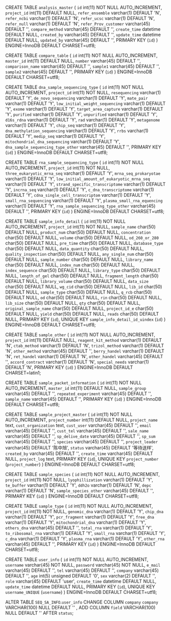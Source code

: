 CREATE TABLE `analysis_master` (
  `id` int(11) NOT NULL AUTO_INCREMENT,
  `project_id` int(11) DEFAULT NULL,
  `refer_ensemble` varchar(1) DEFAULT 'N',
  `refer_ncbi` varchar(1) DEFAULT 'N',
  `refer_ucsc` varchar(1) DEFAULT 'N',
  `refer_null` varchar(1) DEFAULT 'N',
  `refer_Prov_customer` varchar(45) DEFAULT '',
  `compare_method` varchar(45) DEFAULT '',
  `create_time` datetime DEFAULT NULL,
  `created_by` varchar(45) DEFAULT '',
  `update_time` datetime DEFAULT NULL,
  `updated_by` varchar(45) DEFAULT '',
  PRIMARY KEY (`id`)
) ENGINE=InnoDB DEFAULT CHARSET=utf8;

CREATE TABLE `compare_table` (
  `id` int(11) NOT NULL AUTO_INCREMENT,
  `master_id` int(11) DEFAULT NULL,
  `number` varchar(45) DEFAULT '',
  `comparison_name` varchar(45) DEFAULT '',
  `sample1` varchar(45) DEFAULT '',
  `sample2` varchar(45) DEFAULT '',
  PRIMARY KEY (`id`)
) ENGINE=InnoDB DEFAULT CHARSET=utf8;

CREATE TABLE `dna_sample_sequencing_type` (
  `id` int(11) NOT NULL AUTO_INCREMENT,
  `project_id` int(11) NOT NULL,
  `resequencing` varchar(1) DEFAULT 'Y',
  `de_novo_sequencing` varchar(1) DEFAULT 'Y',
  `mate_pair` varchar(1) DEFAULT 'Y',
  `low_initial_weight_sequencing` varchar(1) DEFAULT 'Y',
  `exome` varchar(1) DEFAULT 'Y',
  `target_area_capture` varchar(1) DEFAULT 'Y',
  `purified` varchar(1) DEFAULT 'Y',
  `unpurified` varchar(1) DEFAULT 'Y',
  `d16s_rdna` varchar(1) DEFAULT 'Y',
  `rad` varchar(1) DEFAULT 'Y',
  `metagenome` varchar(1) DEFAULT 'Y',
  `chip_seq` varchar(1) DEFAULT 'Y',
  `dna_methylation_sequencing` varchar(1) DEFAULT 'Y',
  `rrbs` varchar(1) DEFAULT 'Y',
  `medip_seq` varchar(1) DEFAULT 'Y',
  `mitochondrial_dna_sequencing` varchar(1) DEFAULT 'Y',
  `dna_sample_sequencing_type_other` varchar(45) DEFAULT '',
  PRIMARY KEY (`id`)
) ENGINE=InnoDB DEFAULT CHARSET=utf8;

CREATE TABLE `rna_sample_sequencing_type` (
  `id` int(11) NOT NULL AUTO_INCREMENT,
  `project_id` int(11) NOT NULL,
  `three_eukaryotic_mrna_seq` varchar(1) DEFAULT 'Y',
  `mrna_seq_prokaryotae` varchar(1) DEFAULT 'Y',
  `low_initial_amount_of_eukaryotic_mrna_seq` varchar(1) DEFAULT 'Y',
  `strand_specific_transcriptome` varchar(1) DEFAULT 'Y',
  `incrna_seq` varchar(1) DEFAULT 'Y',
  `c_dna_transcriptome` varchar(1) DEFAULT 'Y',
  `cdna_single_cell_transcriptom` varchar(1) DEFAULT 'Y',
  `small_rna_sequencing` varchar(1) DEFAULT 'Y',
  `plasma_small_rna_equencing` varchar(1) DEFAULT 'Y',
  `rna_sample_sequencing_type_other` varchar(45) DEFAULT '',
  PRIMARY KEY (`id`)
) ENGINE=InnoDB DEFAULT CHARSET=utf8;

CREATE TABLE `sample_info_detail` (
  `id` int(11) NOT NULL AUTO_INCREMENT,
  `project_id` int(11) NOT NULL,
  `sample_name` char(50) DEFAULT NULL,
  `product_num` char(50) DEFAULT NULL,
  `concentration` char(50) DEFAULT NULL,
  `volume` char(50) DEFAULT NULL,
  `od_260_or_280` char(50) DEFAULT NULL,
  `pre_time` char(50) DEFAULT NULL,
  `database_type` char(50) DEFAULT NULL,
  `data_quantity` char(50) DEFAULT NULL,
  `quality_inspection` char(50) DEFAULT NULL,
  `any_single_num` char(50) DEFAULT NULL,
  `sample_number` char(50) DEFAULT NULL,
  `library_name` char(50) DEFAULT NULL,
  `index_num` char(50) DEFAULT NULL,
  `index_sequence` char(50) DEFAULT NULL,
  `library_type` char(50) DEFAULT NULL,
  `length_of_gel` char(50) DEFAULT NULL,
  `fragment_length` char(50) DEFAULT NULL,
  `library_volume` char(50) DEFAULT NULL,
  `data_size` char(50) DEFAULT NULL,
  `wg_cid` char(50) DEFAULT NULL,
  `lib_id` char(50) DEFAULT NULL,
  `sample_type` char(50) DEFAULT NULL,
  `q_rcb` char(50) DEFAULT NULL,
  `od` char(50) DEFAULT NULL,
  `rin` char(50) DEFAULT NULL,
  `lib_size` char(50) DEFAULT NULL,
  `qty` char(50) DEFAULT NULL,
  `original_sample_name` char(50) DEFAULT NULL,
  `project_id_e` char(50) DEFAULT NULL,
  `yield` char(50) DEFAULT NULL,
  `reads` char(50) DEFAULT NULL,
  PRIMARY KEY (`id`),
  UNIQUE KEY `sample_info_detail_id_uindex` (`id`)
) ENGINE=InnoDB DEFAULT CHARSET=utf8;

CREATE TABLE `sample_other` (
  `id` int(11) NOT NULL AUTO_INCREMENT,
  `project_id` int(11) DEFAULT NULL,
  `reagent_kit_method` varchar(1) DEFAULT 'N',
  `ctab_method` varchar(1) DEFAULT 'N',
  `trizol_method` varchar(1) DEFAULT 'N',
  `other_method` varchar(45) DEFAULT '',
  `berry_handel` varchar(1) DEFAULT 'N',
  `ret_handel` varchar(1) DEFAULT 'N',
  `other_handel` varchar(45) DEFAULT '',
  `accord_contract` varchar(1) DEFAULT 'N',
  `special_needs` varchar(1) DEFAULT 'N',
  PRIMARY KEY (`id`)
) ENGINE=InnoDB DEFAULT CHARSET=latin1;

CREATE TABLE `sample_packet_information` (
  `id` int(11) NOT NULL AUTO_INCREMENT,
  `master_id` int(11) DEFAULT NULL,
  `sample_group` varchar(45) DEFAULT '',
  `repeated_experiment` varchar(45) DEFAULT '',
  `sample_name` varchar(45) DEFAULT '',
  PRIMARY KEY (`id`)
) ENGINE=InnoDB DEFAULT CHARSET=utf8;

CREATE TABLE `sample_project_master` (
  `id` int(11) NOT NULL AUTO_INCREMENT,
  `project_number` int(11) DEFAULT NULL,
  `project_name` text,
  `cust_organization` text,
  `cust_user` varchar(45) DEFAULT '',
  `email` varchar(45) DEFAULT '',
  `cust_tel` varchar(45) DEFAULT '',
  `sale_name` varchar(45) DEFAULT '',
  `sp_delive_date` varchar(45) DEFAULT '',
  `sp_sum` varchar(45) DEFAULT '',
  `species` varchar(45) DEFAULT '',
  `project_leader` varchar(45) DEFAULT '陈中旭',
  `status` varchar(45) DEFAULT '等待送样',
  `created_by` varchar(45) DEFAULT '',
  `create_time` varchar(45) DEFAULT NULL,
  `project_log` text,
  PRIMARY KEY (`id`),
  UNIQUE KEY `project_number` (`project_number`)
) ENGINE=InnoDB DEFAULT CHARSET=utf8;

CREATE TABLE `sample_species` (
  `id` int(11) NOT NULL AUTO_INCREMENT,
  `project_id` int(11) NOT NULL,
  `lyophillization` varchar(1) DEFAULT 'Y',
  `te_buffer` varchar(1) DEFAULT 'Y',
  `ddh2o` varchar(1) DEFAULT 'N',
  `depc` varchar(1) DEFAULT 'N',
  `sample_species_other` varchar(45) DEFAULT '',
  PRIMARY KEY (`id`)
) ENGINE=InnoDB DEFAULT CHARSET=utf8;

CREATE TABLE `sample_type` (
  `id` int(11) NOT NULL AUTO_INCREMENT,
  `project_id` int(11) NOT NULL,
  `genomic_dna` varchar(1) DEFAULT 'Y',
  `chip_dna` varchar(1) DEFAULT 'Y',
  `pcr_fragment` varchar(1) DEFAULT 'Y',
  `free_dna` varchar(1) DEFAULT 'Y',
  `mitochondrial_dna` varchar(1) DEFAULT 'Y',
  `others_dna` varchar(45) DEFAULT '',
  `total_rna` varchar(1) DEFAULT 'Y',
  `to_ribosomal_rna` varchar(1) DEFAULT 'Y',
  `small_rna` varchar(1) DEFAULT 'Y',
  `c_dna` varchar(1) DEFAULT 'Y',
  `plasma_rna` varchar(1) DEFAULT 'Y',
  `other_rna` varchar(45) DEFAULT '',
  PRIMARY KEY (`id`)
) ENGINE=InnoDB DEFAULT CHARSET=utf8;

CREATE TABLE `user_info` (
  `id` int(11) NOT NULL AUTO_INCREMENT,
  `username` varchar(45) NOT NULL,
  `password` varchar(45) NOT NULL,
  `e_mail` varchar(45) DEFAULT '',
  `tel` varchar(45) DEFAULT '',
  `company` varchar(45) DEFAULT '',
  `age` int(5) unsigned DEFAULT '0',
  `sex` varchar(2) DEFAULT '',
  `role` varchar(45) DEFAULT 'user',
  `create_time` datetime DEFAULT NULL,
  `update_time` datetime DEFAULT NULL,
  PRIMARY KEY (`id`),
  UNIQUE KEY `username_UNIQUE` (`username`)
) ENGINE=InnoDB DEFAULT CHARSET=utf8;


ALTER TABLE `SEQ_SA_INFO`.`user_info`
CHANGE COLUMN `company` `company` VARCHAR(100) NULL DEFAULT '' ,
ADD COLUMN `field` VARCHAR(100) NULL DEFAULT '' AFTER `status`;
